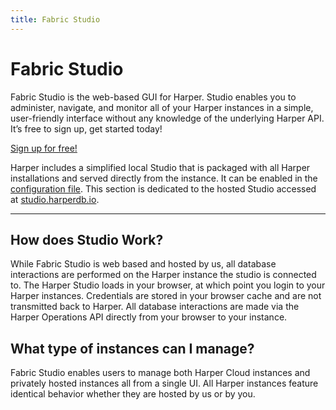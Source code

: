 ```yaml
---
title: Fabric Studio
---
```


# Fabric Studio

Fabric Studio is the web-based GUI for Harper. Studio enables you to administer, navigate, and monitor all of your Harper instances in a simple, user-friendly interface without any knowledge of the underlying Harper API. It’s free to sign up, get started today!

[Sign up for free!](https://studio.harperdb.io/sign-up)

Harper includes a simplified local Studio that is packaged with all Harper installations and served directly from the instance. It can be enabled in the [configuration file](../../deployments/configuration#localstudio). This section is dedicated to the hosted Studio accessed at [studio.harperdb.io](https://studio.harperdb.io).

---

## How does Studio Work?

While Fabric Studio is web based and hosted by us, all database interactions are performed on the Harper instance the studio is connected to. The Harper Studio loads in your browser, at which point you login to your Harper instances. Credentials are stored in your browser cache and are not transmitted back to Harper. All database interactions are made via the Harper Operations API directly from your browser to your instance.

## What type of instances can I manage?

Fabric Studio enables users to manage both Harper Cloud instances and privately hosted instances all from a single UI. All Harper instances feature identical behavior whether they are hosted by us or by you.
